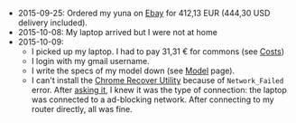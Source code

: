   * 2015-09-25: Ordered my yuna on [Ebay](http://www.ebay.com/itm/351398651121) for 412,13 EUR (444,30 USD delivery included).
  * 2015-10-08: My laptop arrived but I were not at home
  * 2015-10-09:
    * I picked up my laptop. I had to pay 31,31 € for commons (see [Costs](https://github.com/somenxavier/yuna/blob/master/Costs.md))
    * I login with my gmail username.
    * I write the specs of my model down (see [Model](https://github.com/somenxavier/yuna/blob/master/Specs.md) page). 
    * I can't install the [Chrome Recover Utility](https://chrome.google.com/webstore/detail/chromebook-recovery-utili/jndclpdbaamdhonoechobihbbiimdgai) because of `Network_Failed` error. After [asking it](https://productforums.google.com/forum/#!msg/chromebook-central/KBUywqBgbOI/vr2KWLPgBgAJ;context-place=topicsearchin/chromebook-central/somenxavier), I knew it was the type of connection: the laptop was connected to a ad-blocking network. After connecting to my router directly, all was fine.
